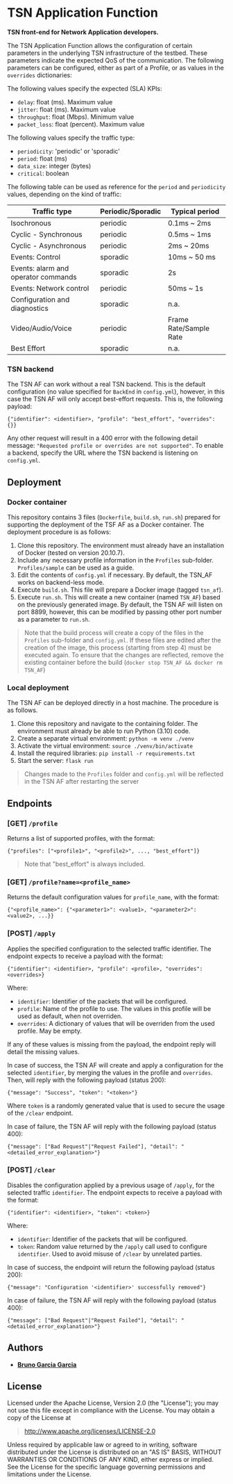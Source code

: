 # TSN Application Function

**TSN front-end for Network Application developers.**

The TSN Application Function allows the configuration of certain parameters in the underlying TSN infrastructure
of the testbed. These parameters indicate the expected QoS of the communication. The following parameters can
be configured, either as part of a Profile, or as values in the `overrides` dictionaries:

The following values specify the expected (SLA) KPIs:
  - `delay`: float (ms). Maximum value
  - `jitter`: float (ms). Maximum value
  - `throughput`: float (Mbps). Minimum value
  - `packet_loss`: float (percent). Maximum value

The following values specify the traffic type:
  - `periodicity`: 'periodic' or 'sporadic'
  - `period`: float (ms)
  - `data_size`: integer (bytes)
  - `critical`: boolean

The following table can be used as reference for the `period` and `periodicity` values, depending on the kind of
traffic:

| Traffic type                        | Periodic/Sporadic | Typical period         |
|-------------------------------------|-------------------|------------------------|
| Isochronous                         | periodic          | 0.1ms ~ 2ms            |
| Cyclic - Synchronous                | periodic          | 0.5ms ~ 1ms            |
| Cyclic - Asynchronous               | periodic          | 2ms ~ 20ms             |
| Events: Control                     | sporadic          | 10ms ~ 50 ms           |
| Events: alarm and operator commands | sporadic          | 2s                     |
| Events: Network control             | periodic          | 50ms ~ 1s              |
| Configuration and diagnostics       | sporadic          | n.a.                   |
| Video/Audio/Voice                   | periodic          | Frame Rate/Sample Rate |
| Best Effort                         | sporadic          | n.a.                   |

### TSN backend

The TSN AF can work without a real TSN backend. This is the default configuration (no value specified for `BackEnd` in
`config.yml`), however, in this case the TSN AF will only accept best-effort requests. This is, the following payload:

```
{"identifier": <identifier>, "profile": "best_effort", "overrides": {}}
```

Any other request will result in a 400 error with the following detail message: `"Requested profile or overrides are
not supported"`. To enable a backend, specify the URL where the TSN backend is listening on `config.yml`.

## Deployment

### Docker container

This repository contains 3 files (`Dockerfile`, `build.sh`, `run.sh`) prepared for supporting the deployment of the
TSF AF as a Docker container. The deployment procedure is as follows:

1. Clone this repository. The environment must already have an installation of Docker (tested on version 20.10.7).
2. Include any necessary profile information in the `Profiles` sub-folder. `Profiles/sample` can be used as a guide.
3. Edit the contents of `config.yml` if necessary. By default, the TSN_AF works on backend-less mode.
4. Execute `build.sh`. This file will prepare a Docker image (tagged `tsn_af`).
5. Execute `run.sh`. This will create a new container (named `TSN_AF`) based on the previously generated image. By
default, the TSN AF will listen on port 8899, however, this can be modified by passing other port number as a
parameter to `run.sh`.

> Note that the build process will create a copy of the files in the `Profiles` sub-folder and `config.yml`. If these
> files are edited after the creation of the image, this process (starting from step 4) must be executed again.
> To ensure that the changes are reflected, remove the existing container before the build
> (`docker stop TSN_AF && docker rm TSN_AF`)

### Local deployment

The TSN AF can be deployed directly in a host machine. The procedure is as follows.

1. Clone this repository and navigate to the containing folder. The environment must already be able to run Python
(3.10) code.
2. Create a separate virtual environment: `python -m venv ./venv`
3. Activate the virtual environment: `source ./venv/bin/activate`
4. Install the required libraries: `pip install -r requirements.txt`
5. Start the server: `flask run`

> Changes made to the `Profiles` folder and `config.yml` will be reflected in the TSN AF after restarting the server

## Endpoints

### [GET] `/profile`

Returns a list of supported profiles, with the format:

```
{"profiles": ["<profile1>", "<profile2>", ..., "best_effort"]}
```

> Note that "best_effort" is always included.

### [GET] `/profile?name=<profile_name>`

Returns the default configuration values for `profile_name`, with the format:

```
{"<profile_name>": {"<parameter1>": <value1>, "<parameter2>": <value2>, ...}}
```

### [POST] `/apply`

Applies the specified configuration to the selected traffic identifier. The endpoint expects to receive a payload with
the format:

```
{"identifier": <identifier>, "profile": <profile>, "overrides": <overrides>}
```

Where:

- `identifier`: Identifier of the packets that will be configured.
- `profile`: Name of the profile to use. The values in this profile will be used as default, when not overriden.
- `overrides`: A dictionary of values that will be overriden from the used profile. May be empty.

If any of these values is missing from the payload, the endpoint reply will detail the missing values.

In case of success, the TSN AF will create and apply a configuration for the selected `identifier`, by merging the
values in the profile and `overrides`. Then, will reply with the following payload (status 200):

```
{"message": "Success", "token": "<token>"}
```

Where `token` is a randomly generated value that is used to secure the usage of the `/clear` endpoint.

In case of failure, the TSN AF will reply with the following payload (status 400):

```
{"message": ["Bad Request"|"Request Failed"], "detail": "<detailed_error_explanation>"}
```

### [POST] `/clear`

Disables the configuration applied by a previous usage of `/apply`, for the selected traffic `identifier`. The endpoint
expects to receive a payload with the format:

```
{"identifier": <identifier>, "token": <token>}
```

Where:

- `identifier`: Identifier of the packets that will be configured.
- `token`: Random value returned by the `/apply` call used to configure `identifier`. Used to avoid misuse of `/clear`
by unrelated parties.

In case of success, the endpoint will return the following payload (status 200):

```
{"message": "Configuration '<identifier>' successfully removed"}
```

In case of failure, the TSN AF will reply with the following payload (status 400):

```
{"message": ["Bad Request"|"Request Failed"], "detail": "<detailed_error_explanation>"}
```


## Authors

* **[Bruno Garcia Garcia](https://github.com/NaniteBased)**

## License

Licensed under the Apache License, Version 2.0 (the "License");
you may not use this file except in compliance with the License.
You may obtain a copy of the License at

   > <http://www.apache.org/licenses/LICENSE-2.0>

Unless required by applicable law or agreed to in writing, software
distributed under the License is distributed on an "AS IS" BASIS,
WITHOUT WARRANTIES OR CONDITIONS OF ANY KIND, either express or implied.
See the License for the specific language governing permissions and
limitations under the License.